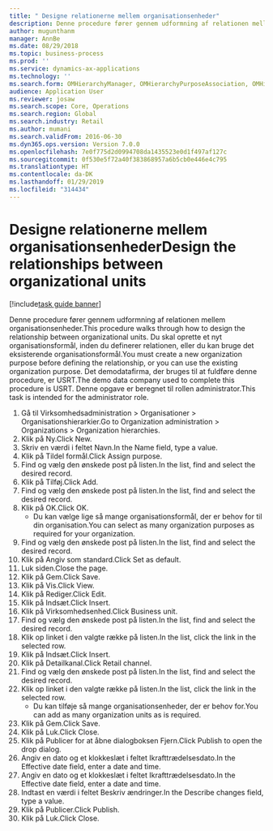 ```yaml
---
title: " Designe relationerne mellem organisationsenheder"
description: Denne procedure fører gennem udformning af relationen mellem organisationsenheder.
author: mugunthanm
manager: AnnBe
ms.date: 08/29/2018
ms.topic: business-process
ms.prod: ''
ms.service: dynamics-ax-applications
ms.technology: ''
ms.search.form: OMHierarchyManager, OMHierarchyPurposeAssociation, OMHierarchySelection, HierarchyDesigner, OMNodeSelection,  HierarchyPublishAndCloseForm
audience: Application User
ms.reviewer: josaw
ms.search.scope: Core, Operations
ms.search.region: Global
ms.search.industry: Retail
ms.author: mumani
ms.search.validFrom: 2016-06-30
ms.dyn365.ops.version: Version 7.0.0
ms.openlocfilehash: 7e0f775d2d0994708da1435523e0d1f497af127c
ms.sourcegitcommit: 0f530e5f72a40f383868957a6b5cb0e446e4c795
ms.translationtype: HT
ms.contentlocale: da-DK
ms.lasthandoff: 01/29/2019
ms.locfileid: "314434"
---
```

# <a name="design-the-relationships-between-organizational-units"></a><span data-ttu-id="f10ac-103"> Designe relationerne mellem organisationsenheder</span><span class="sxs-lookup"><span data-stu-id="f10ac-103">Design the relationships between organizational units</span></span>

[!include[task guide banner](../includes/task-guide-banner.md)]

<span data-ttu-id="f10ac-104">Denne procedure fører gennem udformning af relationen mellem organisationsenheder.</span><span class="sxs-lookup"><span data-stu-id="f10ac-104">This procedure walks through how to design the relationship between organizational units.</span></span> <span data-ttu-id="f10ac-105">Du skal oprette et nyt organisationsformål, inden du definerer relationen, eller du kan bruge det eksisterende organisationsformål.</span><span class="sxs-lookup"><span data-stu-id="f10ac-105">You must create a new organization purpose before defining the relationship, or you can use the existing organization purpose.</span></span> <span data-ttu-id="f10ac-106">Det demodatafirma, der bruges til at fuldføre denne procedure, er USRT.</span><span class="sxs-lookup"><span data-stu-id="f10ac-106">The demo data company used to complete this procedure is USRT.</span></span> <span data-ttu-id="f10ac-107">Denne opgave er beregnet til rollen administrator.</span><span class="sxs-lookup"><span data-stu-id="f10ac-107">This task is intended for the administrator role.</span></span>

1. <span data-ttu-id="f10ac-108">Gå til Virksomhedsadministration > Organisationer > Organisationshierarkier.</span><span class="sxs-lookup"><span data-stu-id="f10ac-108">Go to Organization administration > Organizations > Organization hierarchies.</span></span>
2. <span data-ttu-id="f10ac-109">Klik på Ny.</span><span class="sxs-lookup"><span data-stu-id="f10ac-109">Click New.</span></span>
3. <span data-ttu-id="f10ac-110">Skriv en værdi i feltet Navn.</span><span class="sxs-lookup"><span data-stu-id="f10ac-110">In the Name field, type a value.</span></span>
4. <span data-ttu-id="f10ac-111">Klik på Tildel formål.</span><span class="sxs-lookup"><span data-stu-id="f10ac-111">Click Assign purpose.</span></span>
5. <span data-ttu-id="f10ac-112">Find og vælg den ønskede post på listen.</span><span class="sxs-lookup"><span data-stu-id="f10ac-112">In the list, find and select the desired record.</span></span>
6. <span data-ttu-id="f10ac-113">Klik på Tilføj.</span><span class="sxs-lookup"><span data-stu-id="f10ac-113">Click Add.</span></span>
7. <span data-ttu-id="f10ac-114">Find og vælg den ønskede post på listen.</span><span class="sxs-lookup"><span data-stu-id="f10ac-114">In the list, find and select the desired record.</span></span>
8. <span data-ttu-id="f10ac-115">Klik på OK.</span><span class="sxs-lookup"><span data-stu-id="f10ac-115">Click OK.</span></span>
    * <span data-ttu-id="f10ac-116">Du kan vælge lige så mange organisationsformål, der er behov for til din organisation.</span><span class="sxs-lookup"><span data-stu-id="f10ac-116">You can select as many organization purposes as required for your organization.</span></span>  
9. <span data-ttu-id="f10ac-117">Find og vælg den ønskede post på listen.</span><span class="sxs-lookup"><span data-stu-id="f10ac-117">In the list, find and select the desired record.</span></span>
10. <span data-ttu-id="f10ac-118">Klik på Angiv som standard.</span><span class="sxs-lookup"><span data-stu-id="f10ac-118">Click Set as default.</span></span>
11. <span data-ttu-id="f10ac-119">Luk siden.</span><span class="sxs-lookup"><span data-stu-id="f10ac-119">Close the page.</span></span>
12. <span data-ttu-id="f10ac-120">Klik på Gem.</span><span class="sxs-lookup"><span data-stu-id="f10ac-120">Click Save.</span></span>
13. <span data-ttu-id="f10ac-121">Klik på Vis.</span><span class="sxs-lookup"><span data-stu-id="f10ac-121">Click View.</span></span>
14. <span data-ttu-id="f10ac-122">Klik på Rediger.</span><span class="sxs-lookup"><span data-stu-id="f10ac-122">Click Edit.</span></span>
15. <span data-ttu-id="f10ac-123">Klik på Indsæt.</span><span class="sxs-lookup"><span data-stu-id="f10ac-123">Click Insert.</span></span>
16. <span data-ttu-id="f10ac-124">Klik på Virksomhedsenhed.</span><span class="sxs-lookup"><span data-stu-id="f10ac-124">Click Business unit.</span></span>
17. <span data-ttu-id="f10ac-125">Find og vælg den ønskede post på listen.</span><span class="sxs-lookup"><span data-stu-id="f10ac-125">In the list, find and select the desired record.</span></span>
18. <span data-ttu-id="f10ac-126">Klik op linket i den valgte række på listen.</span><span class="sxs-lookup"><span data-stu-id="f10ac-126">In the list, click the link in the selected row.</span></span>
19. <span data-ttu-id="f10ac-127">Klik på Indsæt.</span><span class="sxs-lookup"><span data-stu-id="f10ac-127">Click Insert.</span></span>
20. <span data-ttu-id="f10ac-128">Klik på Detailkanal.</span><span class="sxs-lookup"><span data-stu-id="f10ac-128">Click Retail channel.</span></span>
21. <span data-ttu-id="f10ac-129">Find og vælg den ønskede post på listen.</span><span class="sxs-lookup"><span data-stu-id="f10ac-129">In the list, find and select the desired record.</span></span>
22. <span data-ttu-id="f10ac-130">Klik op linket i den valgte række på listen.</span><span class="sxs-lookup"><span data-stu-id="f10ac-130">In the list, click the link in the selected row.</span></span>
    * <span data-ttu-id="f10ac-131">Du kan tilføje så mange organisationsenheder, der er behov for.</span><span class="sxs-lookup"><span data-stu-id="f10ac-131">You can add as many organization units as is required.</span></span>  
23. <span data-ttu-id="f10ac-132">Klik på Gem.</span><span class="sxs-lookup"><span data-stu-id="f10ac-132">Click Save.</span></span>
24. <span data-ttu-id="f10ac-133">Klik på Luk.</span><span class="sxs-lookup"><span data-stu-id="f10ac-133">Click Close.</span></span>
25. <span data-ttu-id="f10ac-134">Klik på Publicer for at åbne dialogboksen Fjern.</span><span class="sxs-lookup"><span data-stu-id="f10ac-134">Click Publish to open the drop dialog.</span></span>
26. <span data-ttu-id="f10ac-135">Angiv en dato og et klokkeslæt i feltet Ikrafttrædelsesdato.</span><span class="sxs-lookup"><span data-stu-id="f10ac-135">In the Effective date field, enter a date and time.</span></span>
27. <span data-ttu-id="f10ac-136">Angiv en dato og et klokkeslæt i feltet Ikrafttrædelsesdato.</span><span class="sxs-lookup"><span data-stu-id="f10ac-136">In the Effective date field, enter a date and time.</span></span>
28. <span data-ttu-id="f10ac-137">Indtast en værdi i feltet Beskriv ændringer.</span><span class="sxs-lookup"><span data-stu-id="f10ac-137">In the Describe changes field, type a value.</span></span>
29. <span data-ttu-id="f10ac-138">Klik på Publicer.</span><span class="sxs-lookup"><span data-stu-id="f10ac-138">Click Publish.</span></span>
30. <span data-ttu-id="f10ac-139">Klik på Luk.</span><span class="sxs-lookup"><span data-stu-id="f10ac-139">Click Close.</span></span>

